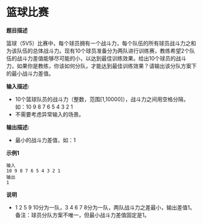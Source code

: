 # 篮球比赛

**题目描述**

篮球（5V5）⽐赛中，每个球员拥有⼀个战⽃⼒，每个队伍的所有球员战⽃⼒之和为该队伍的总体战⽃⼒。现有10个球员准备分为两队进⾏训练赛，教练希望2个队伍的战⽃⼒差值能够尽可能的⼩，以达到最佳训练效果。给出10个球员的战⽃⼒，如果你是教练，你该如何分队，才能达到最佳训练效果？请输出该分队⽅案下的最⼩战⽃⼒差值。

**输⼊描述:**

- 10个篮球队员的战⽃⼒（整数，范围[1,10000]），战⽃⼒之间⽤空格分隔，如：10 9 8 7 6 5 4 3 2 1
- 不需要考虑异常输⼊的场景。

**输出描述:**

- 最⼩的战⽃⼒差值，如：1

**⽰例1**

```
输⼊
10 9 8 7 6 5 4 3 2 1
输出
1
```

**说明**

- 1 2 5 9 10分为⼀队，3 4 6 7 8分为⼀队，两队战⽃⼒之差最⼩，输出差值1。备注：球员分队⽅案不唯⼀，但最⼩战⽃⼒差值固定是1。